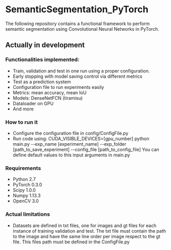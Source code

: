 # SemanticSegmentation_PyTorch

The following repository contains a functional framework to perform semantic segmentation using Convolutional Neural Networks in PyTorch.

## Actually in development

### Functionalities implemented:
- Train, validation and test in one run using a proper configuration.
- Early stopping with model saving control via different metrics
- Test as a prediction system
- Configuration file to run experiments easily
- Metrics: mean accuracy, mean IoU
- Models: DenseNetFCN (tiramisu)
- Dataloader on GPU
- And more

### How to run it
- Configure the configuration file in config/ConfigFile.py
- Run code using: CUDA_VISIBLE_DEVICES=[gpu_number] python main.py --exp_name [experiment_name] 
  --exp_folder [path_to_save_experiment] --config_file [path_to_config_file]
  You can define default values to this input arguments in main.py
  
 ### Requirements
 - Python 2.7
 - PyTorch 0.3.0
 - Scipy 1.0.0
 - Numpy 1.13.3
 - OpenCV 3.0
  
### Actual limitations
- Datasets are defined in txt files, one for images and gt files for each instance of training validation and test. The txt file must contain the path to the image and have the same line order per image respect to the gt file. This files path must be defined in the ConfigFile.py
